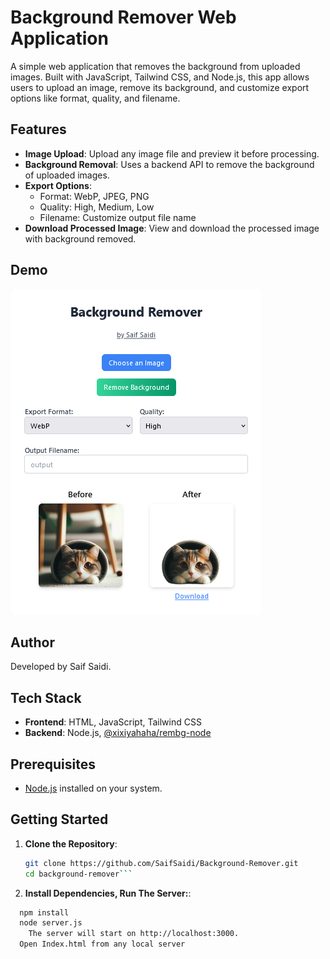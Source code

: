 # Background Remover Web Application

A simple web application that removes the background from uploaded images. Built with JavaScript, Tailwind CSS, and Node.js, this app allows users to upload an image, remove its background, and customize export options like format, quality, and filename.

## Features

- **Image Upload**: Upload any image file and preview it before processing.
- **Background Removal**: Uses a backend API to remove the background of uploaded images.
- **Export Options**:
  - Format: WebP, JPEG, PNG
  - Quality: High, Medium, Low
  - Filename: Customize output file name
- **Download Processed Image**: View and download the processed image with background removed.

## Demo

![Demo](https://github.com/SaifSaidi/Background-Remover/blob/main/Background-Remover%20by%20Saif%20Saidi.png?raw=true)

## Author

Developed by Saif Saidi.

## Tech Stack

- **Frontend**: HTML, JavaScript, Tailwind CSS
- **Backend**: Node.js, [@xixiyahaha/rembg-node](https://www.npmjs.com/package/@xixiyahaha/rembg-node)

## Prerequisites

- [Node.js](https://nodejs.org/) installed on your system.

## Getting Started
1. **Clone the Repository**:
   ```bash
   git clone https://github.com/SaifSaidi/Background-Remover.git
   cd background-remover```
2. **Install Dependencies, Run The Server:**:
  ```bash
    npm install
    node server.js
      The server will start on http://localhost:3000.
    Open Index.html from any local server
